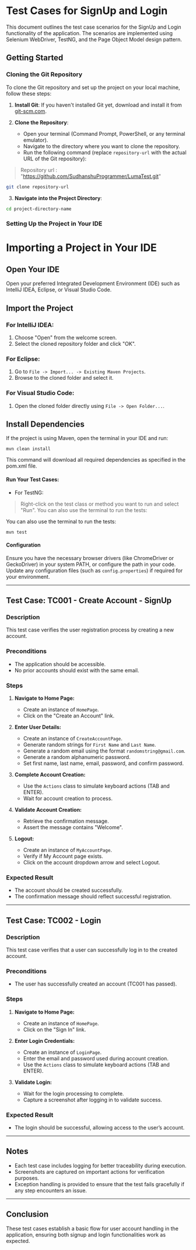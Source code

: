 # Test Cases for SignUp and Login  

This document outlines the test case scenarios for the SignUp and Login functionality of the application. The scenarios are implemented using Selenium WebDriver, TestNG, and the Page Object Model design pattern.  

## Getting Started  

### Cloning the Git Repository  

To clone the Git repository and set up the project on your local machine, follow these steps:  

1. **Install Git**: If you haven't installed Git yet, download and install it from [git-scm.com](https://git-scm.com/).  

2. **Clone the Repository**:  
   - Open your terminal (Command Prompt, PowerShell, or any terminal emulator).  
   - Navigate to the directory where you want to clone the repository.  
   - Run the following command (replace `repository-url` with the actual URL of the Git repository):  

> Repository url : "https://github.com/SudhanshuProgrammer/LumaTest.git"

 ```bash  
 git clone repository-url 
```  

3. **Navigate into the Project Directory**:  

  ```bash  
  cd project-directory-name  
   ```

### Setting Up the Project in Your IDE
# Importing a Project in Your IDE  

## Open Your IDE  
Open your preferred Integrated Development Environment (IDE) such as IntelliJ IDEA, Eclipse, or Visual Studio Code.  

## Import the Project  

### For IntelliJ IDEA:  
1. Choose "Open" from the welcome screen.  
2. Select the cloned repository folder and click "OK".  

### For Eclipse:  
1. Go to `File -> Import... -> Existing Maven Projects`.  
2. Browse to the cloned folder and select it.  

### For Visual Studio Code:  
1. Open the cloned folder directly using `File -> Open Folder...`.  

## Install Dependencies  
If the project is using Maven, open the terminal in your IDE and run:  

```
mvn clean install  
```
This command will download all required dependencies as specified in the pom.xml file.

#### Run Your Test Cases:

- For TestNG:

> Right-click on the test class or method you want to run and select "Run".
You can also use the terminal to run the tests:


You can also use the terminal to run the tests:
```
mvn test
```

#### Configuration
Ensure you have the necessary browser drivers (like ChromeDriver or GeckoDriver) in your system PATH, or configure the path in your code.
Update any configuration files (such as `config.properties`) if required for your environment.

---
## Test Case: TC001 - Create Account  - SignUp  

### Description  
This test case verifies the user registration process by creating a new account.  

### Preconditions  
- The application should be accessible.  
- No prior accounts should exist with the same email.  

### Steps  
1. **Navigate to Home Page:**  
   - Create an instance of `HomePage`.  
   - Click on the "Create an Account" link.  

2. **Enter User Details:**  
   - Create an instance of `CreateAccountPage`.  
   - Generate random strings for `First Name` and `Last Name`.  
   - Generate a random email using the format `randomstring@gmail.com`.  
   - Generate a random alphanumeric password.  
   - Set first name, last name, email, password, and confirm password.  

3. **Complete Account Creation:**  
   - Use the `Actions` class to simulate keyboard actions (TAB and ENTER).  
   - Wait for account creation to process.  

4. **Validate Account Creation:**  
   - Retrieve the confirmation message.  
   - Assert the message contains "Welcome".  

5. **Logout:**  
   - Create an instance of `MyAccountPage`.  
   - Verify if My Account page exists.  
   - Click on the account dropdown arrow and select Logout.  

### Expected Result  
- The account should be created successfully.  
- The confirmation message should reflect successful registration.  

---  

## Test Case: TC002 - Login  

### Description  
This test case verifies that a user can successfully log in to the created account.  

### Preconditions  
- The user has successfully created an account (TC001 has passed).  

### Steps  
1. **Navigate to Home Page:**  
   - Create an instance of `HomePage`.  
   - Click on the "Sign In" link.  

2. **Enter Login Credentials:**  
   - Create an instance of `LoginPage`.  
   - Enter the email and password used during account creation.  
   - Use the `Actions` class to simulate keyboard actions (TAB and ENTER).  

3. **Validate Login:**  
   - Wait for the login processing to complete.  
   - Capture a screenshot after logging in to validate success.  

### Expected Result  
- The login should be successful, allowing access to the user’s account.  

---  

## Notes  
- Each test case includes logging for better traceability during execution.  
- Screenshots are captured on important actions for verification purposes.  
- Exception handling is provided to ensure that the test fails gracefully if any step encounters an issue.  

---  

## Conclusion  
These test cases establish a basic flow for user account handling in the application, ensuring both signup and login functionalities work as expected.
